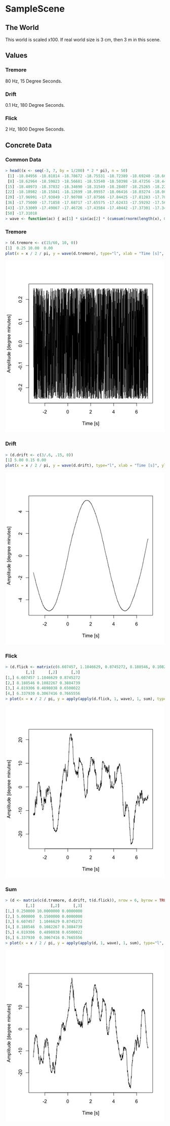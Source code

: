 # SampleScene

## The World

This world is scaled x100.
If real world size is 3 cm, then 3 m in this scene.

## Values

### Tremore

80 Hz, 15 Degree Seconds.

### Drift

0.1 Hz, 180 Degree Seconds.

### Flick

2 Hz, 1800 Degree Seconds.

## Concrete Data

### Common Data

```R
> head((x <- seq(-3, 7, by = 1/200) * 2 * pi), n = 50)
 [1] -18.84956 -18.81814 -18.78672 -18.75531 -18.72389 -18.69248 -18.66106
 [8] -18.62964 -18.59823 -18.56681 -18.53540 -18.50398 -18.47256 -18.44115
[15] -18.40973 -18.37832 -18.34690 -18.31549 -18.28407 -18.25265 -18.22124
[22] -18.18982 -18.15841 -18.12699 -18.09557 -18.06416 -18.03274 -18.00133
[29] -17.96991 -17.93849 -17.90708 -17.87566 -17.84425 -17.81283 -17.78141
[36] -17.75000 -17.71858 -17.68717 -17.65575 -17.62433 -17.59292 -17.56150
[43] -17.53009 -17.49867 -17.46726 -17.43584 -17.40442 -17.37301 -17.34159
[50] -17.31018
> wave <- function(ac) { ac[1] * sin(ac[2] * (cumsum(rnorm(length(x), 0, ac[2] * 3)) * 10 / length(x) * 2 * pi + x) + ac[3]) }
```

### Tremore

```R
> (d.tremore <- c(15/60, 10, 0))
[1]  0.25 10.00  0.00
plot(x = x / 2 / pi, y = wave(d.tremore), type="l", xlab = "Time [s]", ylab = "Amplitude [degree minutes]")
```

![Tremore](../../../docs/images/tremore.png)

### Drift

```R
> (d.drift <- c(3/.6, .15, 0))
[1] 5.00 0.15 0.00
plot(x = x / 2 / pi, y = wave(d.drift), type="l", xlab = "Time [s]", ylab = "Amplitude [degree minutes]")
```

![Drift](../../../docs/images/drift.png)

### Flick

```R
> (d.flick <- matrix(c(6.607457, 1.1046629, 0.8745272, 8.188546, 0.1082267, 0.3884739, 4.819306, 0.4898038, 0.6500022, 6.337930, 0.3067416, 0.7665556), nrow = 4, byrow = TRUE))
         [,1]      [,2]      [,3]
[1,] 6.607457 1.1046629 0.8745272
[2,] 8.188546 0.1082267 0.3884739
[3,] 4.819306 0.4898038 0.6500022
[4,] 6.337930 0.3067416 0.7665556
> plot(x = x / 2 / pi, y = apply(apply(d.flick, 1, wave), 1, sum), type="l", xlab = "Time [s]", ylab = "Amplitude [degree minutes]")
```

![Flick](../../../docs/images/flick.png)

### Sum

```R
> (d <- matrix(c(d.tremore, d.drift, t(d.flick)), nrow = 6, byrow = TRUE))
         [,1]       [,2]      [,3]
[1,] 0.250000 10.0000000 0.0000000
[2,] 5.000000  0.1500000 0.0000000
[3,] 6.607457  1.1046629 0.8745272
[4,] 8.188546  0.1082267 0.3884739
[5,] 4.819306  0.4898038 0.6500022
[6,] 6.337930  0.3067416 0.7665556
> plot(x = x / 2 / pi, y = apply(apply(d, 1, wave), 1, sum), type="l", xlab = "Time [s]", ylab = "Amplitude [degree minutes]")
```

![Fixational Eye Movement](../../../docs/images/fixational_eye_movement.png)
